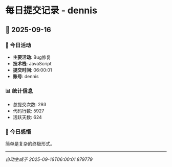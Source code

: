 # 每日提交记录 - dennis

## 📅 2025-09-16

### 🎯 今日活动
- **主要活动**: Bug修复
- **技术栈**: JavaScript
- **提交时间**: 06:00:01
- **账号**: dennis

### 📊 统计信息
- 总提交次数: 293
- 代码行数: 5927
- 活跃天数: 624

### 💭 今日感悟
简单是复杂的终极形式。

---
*自动生成于 2025-09-16T06:00:01.879779*
